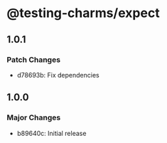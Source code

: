 # @testing-charms/expect

## 1.0.1

### Patch Changes

-   d78693b: Fix dependencies

## 1.0.0

### Major Changes

-   b89640c: Initial release
